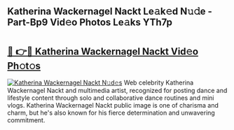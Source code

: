 ## Katherina Wackernagel Nackt Le𝚊k𝚎d N𝚞𝚍e - Part-Bp9 Vid𝚎o Photos Le𝚊ks YTh7p

# <h2><a href="http://fb03ljy.evod.top/?m=Katherina+Wackernagel+Nackt">🔗 👉🔴 Katherina Wackernagel Nackt Vid𝚎o Ph𝚘t𝚘s</a></h2>

[![Katherina Wackernagel Nackt N𝚞d𝚎s](https://i.imgur.com/8V9OHl7.gif)](http://fb03ljy.evod.top/?m=Katherina+Wackernagel+Nackt)
Web celebrity Katherina Wackernagel Nackt and multimedia artist, recognized for posting dance and lifestyle content through solo and collaborative dance routines and mini vlogs. Katherina Wackernagel Nackt public image is one of charisma and charm, but he's also known for his fierce determination and unwavering commitment. 
